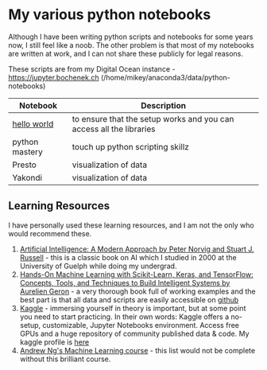 # My various python notebooks
Although I have been writing python scripts and notebooks for some years now, I still feel like a noob.  The other problem is that most of my notebooks are written at work, and I can not share these publicly for legal reasons.

These scripts are from my Digital Ocean instance - https://jupyter.bochenek.ch (/home/mikey/anaconda3/data/python-notebooks)

| Notebook      | Description   |
| ------------- | ------------- |
| [hello world](/blob/master/HelloWorldLiterally.ipynb) | to ensure that the setup works and you can access all the libraries |
| python mastery | touch up python scripting skillz |
| Presto | visualization of data |
| Yakondi | visualization of data |

## Learning Resources
I have personally used these learning resources, and I am not the only who would recommend these.

1. [Artificial Intelligence: A Modern Approach by Peter Norvig and Stuart J. Russell](https://www.goodreads.com/book/show/27543.Artificial_Intelligence) - this is a classic book on AI which I studied in 2000 at the University of Guelph while doing my undergrad.
2. [Hands-On Machine Learning with Scikit-Learn, Keras, and TensorFlow: Concepts, Tools, and Techniques to Build Intelligent Systems by Aurelien Geron](https://www.goodreads.com/book/show/32899495-hands-on-machine-learning-with-scikit-learn-and-tensorflow) - a very thorough book full of working examples and the best part is that all data and scripts are easily accessible on [github](https://github.com/ageron/handson-ml2)
3. [Kaggle](https://www.kaggle.com/) - immersing yourself in theory is important, but at some point you need to start practicing.  In their own words:  Kaggle offers a no-setup, customizable, Jupyter Notebooks environment. Access free GPUs and a huge repository of community published data & code.  My kaggle profile is [here](https://www.kaggle.com/mikey320b)
4. [Andrew Ng's Machine Learning course](https://www.coursera.org/learn/machine-learning) - this list would not be complete without this brilliant course.
